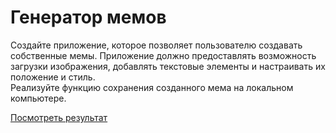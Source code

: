 # Генератор мемов 

<div>Создайте приложение, которое позволяет пользователю создавать собственные мемы. 
Приложение должно предоставлять возможность загрузки изображения, добавлять текстовые элементы и настраивать их положение и стиль. </div>

<div>Реализуйте функцию сохранения созданного мема на локальном компьютере.</div>

<a href="https://ten666u.github.io/memeGen/">Посмотреть результат</a>
